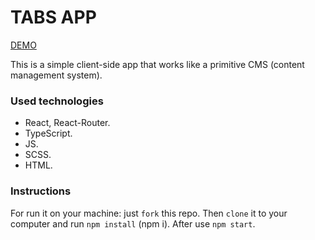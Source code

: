 # TABS APP

[DEMO](https://andriimelnyq.github.io/tabs-app/)

This is a simple client-side app that works like a primitive CMS (content management system).

### Used technologies
- React, React-Router.
- TypeScript.
- JS.
- SCSS.
- HTML.

### Instructions
For run it on your machine: just `fork` this repo. Then `clone` it to your computer and run `npm install` (npm i). After use `npm start`.
